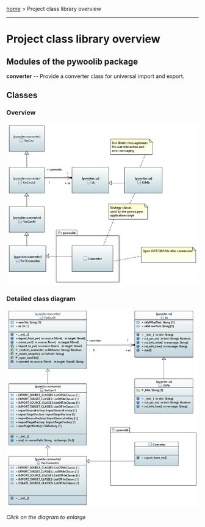 [home](../index) > Project class library overview

---

# Project class library overview

## Modules of the pywoolib package

**converter** -- Provide a converter class for universal import and export. 

## Classes

### Overview

![pywoolib package class diagram](img/pywoolib_package_class_diagram.png)

### Detailed class diagram

[![pywoolib package detailed class diagram](img/pywoolib_package_detailed_class_diagram.png)](img/pywoolib_package_detailed_class_diagram.png)

*Click on the diagram to enlarge*


